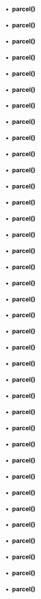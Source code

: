- ### parcel()
- ### parcel()
- ### parcel()
- ### parcel()
- ### parcel()
- ### parcel()
- ### parcel()
- ### parcel()
- ### parcel()
- ### parcel()
- ### parcel()
- ### parcel()
- ### parcel()
- ### parcel()
- ### parcel()
- ### parcel()
- ### parcel()
- ### parcel()
- ### parcel()
- ### parcel()
- ### parcel()
- ### parcel()
- ### parcel()
- ### parcel()
- ### parcel()
- ### parcel()
- ### parcel()
- ### parcel()
- ### parcel()
- ### parcel()
- ### parcel()
- ### parcel()
- ### parcel()
- ### parcel()
- ### parcel()
- ### parcel()
- ### parcel()
